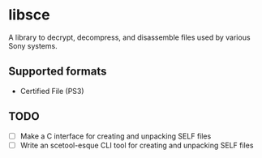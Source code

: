 # libsce

A library to decrypt, decompress, and disassemble files used by various Sony systems.

## Supported formats

- Certified File (PS3)

## TODO

- [ ] Make a C interface for creating and unpacking SELF files
- [ ] Write an scetool-esque CLI tool for creating and unpacking SELF files
